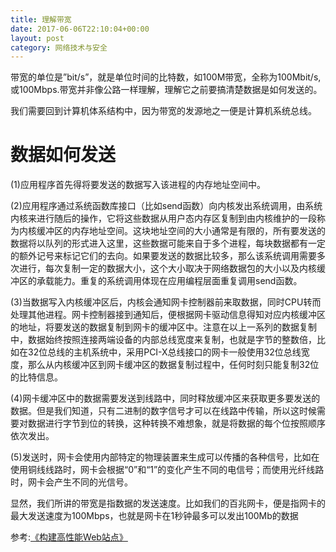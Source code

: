 ```yaml
---
title: 理解带宽
date: 2017-06-06T22:10:04+00:00
layout: post
category: 网络技术与安全
---
```

带宽的单位是”bit/s”，就是单位时间的比特数，如100M带宽，全称为100Mbit/s,或100Mbps.带宽并非像公路一样理解，理解它之前要搞清楚数据是如何发送的。

我们需要回到计算机体系结构中，因为带宽的发源地之一便是计算机系统总线。

# 数据如何发送

(1)应用程序首先得将要发送的数据写入该进程的内存地址空间中。

(2)应用程序通过系统函数库接口（比如send函数）向内核发出系统调用，由系统内核来进行随后的操作，它将这些数据从用户态内存区复制到由内核维护的一段称为内核缓冲区的内存地址空间。这块地址空间的大小通常是有限的，所有要发送的数据将以队列的形式进入这里，这些数据可能来自于多个进程，每块数据都有一定的额外记号来标记它们的去向。如果要发送的数据比较多，那么该系统调用需要多次进行，每次复制一定的数据大小，这个大小取决于网络数据包的大小以及内核缓冲区的承载能力。重复的系统调用体现在应用编程层面重复调用send函数。

(3)当数据写入内核缓冲区后，内核会通知网卡控制器前来取数据，同时CPU转而处理其他进程。网卡控制器接到通知后，便根据网卡驱动信息得知对应内核缓冲区的地址，将要发送的数据复制到网卡的缓冲区中。注意在以上一系列的数据复制中，数据始终按照连接两端设备的内部总线宽度来复制，也就是字节的整数倍，比如在32位总线的主机系统中，采用PCI-X总线接口的网卡一般使用32位总线宽度，那么从内核缓冲区到网卡缓冲区的数据复制过程中，任何时刻只能复制32位的比特信息。


(4)网卡缓冲区中的数据需要发送到线路中，同时释放缓冲区来获取更多要发送的数据。但是我们知道，只有二进制的数字信号才可以在线路中传输，所以这时候需要对数据进行字节到位的转换，这种转换不难想象，就是将数据的每个位按照顺序依次发出。

(5)发送时，网卡会使用内部特定的物理装置来生成可以传播的各种信号，比如在使用铜线线路时，网卡会根据“0”和“1”的变化产生不同的电信号；而使用光纤线路时，网卡会产生不同的光信号。

显然，我们所讲的带宽是指数据的发送速度。比如我们的百兆网卡，便是指网卡的最大发送速度为100Mbps，也就是网卡在1秒钟最多可以发出100Mb的数据

参考:[《构建高性能Web站点》](http://book.douban.com/subject/10812787/)
